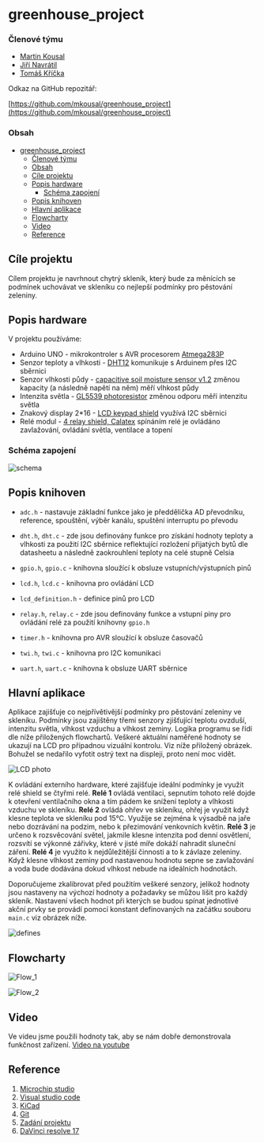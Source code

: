 # greenhouse_project

### Členové týmu

* [Martin Kousal](https://github.com/mkousal)
* [Jiří Navrátil](https://github.com/georgenavratil)
* [Tomáš Kříčka](https://github.com/tomaskricka)


Odkaz na GitHub repozitář:

[https://github.com/mkousal/greenhouse_project](https://github.com/mkousal/greenhouse_project)

### Obsah

- [greenhouse_project](#greenhouse_project)
    - [Členové týmu](#členové-týmu)
    - [Obsah](#obsah)
  - [Cíle projektu](#cíle-projektu)
  - [Popis hardware](#popis-hardware)
    - [Schéma zapojení](#schéma-zapojení)
  - [Popis knihoven](#popis-knihoven)
  - [Hlavní aplikace](#hlavní-aplikace)
  - [Flowcharty](#flowcharty)
  - [Video](#video)
  - [Reference](#reference)

<a name="objectives"></a>

## Cíle projektu

Cílem projektu je navrhnout chytrý skleník, který bude za měnících se podmínek uchovávat ve skleníku co nejlepší podmínky pro pěstování zeleniny.


<a name="hardware"></a>

## Popis hardware

V projektu používáme:
* Arduino UNO - mikrokontroler s AVR procesorem [Atmega283P](https://ww1.microchip.com/downloads/en/DeviceDoc/Atmel-7810-Automotive-Microcontrollers-ATmega328P_Datasheet.pdf)
* Senzor teploty a vlhkosti - [DHT12](https://robototehnika.ru/file/DHT12.pdf) komunikuje s Arduinem přes I2C sběrnici
* Senzor vlhkosti půdy -  [capacitive soil moisture sensor v1.2](https://www.sigmaelectronica.net/wp-content/uploads/2018/04/sen0193-humedad-de-suelos.pdf) změnou kapacity (a následně napětí na něm) měří vlhkost půdy
* Intenzita světla - [GL5539 photoresistor](https://www.kth.se/social/files/54ef17dbf27654753f437c56/GL5537.pdf) změnou odporu měří intenzitu světla
* Znakový display 2*16 - [LCD keypad shield](https://asset.conrad.com/media10/add/160267/c1/-/gl/002134138ML00/manual-2134138-makerfactory-modul-displeje-56-cm-222-palec-16-x-2-pixel-vhodne-pro-arduino-s-podsvicenim-displeje.pdf) využívá I2C sběrnici
* Relé modul - [4 relay shield, Calatex](https://www.distrelec.cz/Web/Downloads/_t/ds/103030009_eng_tds.pdf) spínáním relé je ovládáno zavlažování, ovládání světla, ventilace a topení


### Schéma zapojení
![schema](images/greenhouse.svg)

<a name="libs"></a>

## Popis knihoven

* `adc.h` - nastavuje základní funkce jako je předdělička AD převodníku, reference, spouštění, výběr kanálu, spuštění interruptu po převodu

* `dht.h`, `dht.c` - zde jsou definovány funkce pro získání hodnoty teploty a vlhkosti za použití I2C sběrnice reflektující rozložení přijatých bytů dle datasheetu a následně zaokrouhlení teploty na celé stupně Celsia

* `gpio.h`, `gpio.c` - knihovna sloužící k obsluze vstupních/výstupních pinů

* `lcd.h`, `lcd.c` - knihovna pro ovládání LCD

* `lcd_definition.h` - definice pinů pro LCD

* `relay.h`, `relay.c` - zde jsou definovány funkce a vstupní piny pro ovládání relé za použití knihovny `gpio.h`

* `timer.h` - knihovna pro AVR sloužící k obsluze časovačů

* `twi.h`, `twi.c` - knihovna pro I2C komunikaci

* `uart.h`, `uart.c` - knihovna k obsluze UART sběrnice

<a name="main"></a>

## Hlavní aplikace

Aplikace zajišťuje co nejpřívětivější podmínky pro pěstování zeleniny ve skleníku. Podmínky jsou zajištěny třemi senzory zjišťující teplotu ovzduší, intenzitu světla, vlhkost vzduchu a vlhkost zeminy. Logika programu se řídí dle níže přiložených flowchartů. 
Veškeré aktuální naměřené hodnoty se ukazují na LCD pro případnou vizuální kontrolu. Viz níže přiložený obrázek. Bohužel se nedařilo vyfotit ostrý text na displeji, proto není moc vidět.

![LCD photo](images/display.jpg)


K ovládání externího hardware, které zajišťuje ideální podmínky je využit relé shield se čtyřmi relé. 
**Relé 1** ovládá ventilaci, sepnutím tohoto relé dojde k otevření ventilačního okna a tím pádem ke snížení teploty a vlhkosti vzduchu ve skleníku. 
**Relé 2** ovládá ohřev ve skleníku, ohřej je využit když klesne teplota ve skleníku pod 15°C. 
Využije se zejména k výsadbě na jaře nebo dozrávání na podzim, nebo k přezimování venkovních květin.
**Relé 3** je určeno k rozsvěcování světel, jakmile klesne intenzita pod denní osvětlení, rozsvítí se výkonné zářivky, které v jisté míře dokáží nahradit sluneční záření. 
**Relé 4** je využito k nejdůležitější činnosti a to k závlaze zeleniny. 
Když klesne vlhkost zeminy pod nastavenou hodnotu sepne se zavlažování a voda bude dodávána dokud vlhkost nebude na ideálních hodnotách.

Doporučujeme zkalibrovat před použitím veškeré senzory, jelikož hodnoty jsou nastaveny na výchozí hodnoty a požadavky se můžou lišit pro každý skleník. Nastavení všech hodnot při kterých se budou spínat jednotlivé akční prvky se provádí pomocí konstant definovaných na začátku souboru `main.c` viz obrázek níže.

![defines](images/defines.png)

## Flowcharty

![Flow_1](images/flow_1.svg)


![Flow_2](images/flow_2.svg)

<a name="video"></a>

## Video

Ve videu jsme použili hodnoty tak, aby se nám dobře demonstrovala funkčnost zařízení.
[Video na youtube]()

<a name="references"></a>

## Reference

1. [Microchip studio](https://www.microchip.com/en-us/development-tools-tools-and-software/microchip-studio-for-avr-and-sam-devices)
2. [Visual studio code](https://code.visualstudio.com/)
3. [KiCad](https://www.kicad.org/)
4. [Git](https://git-scm.com/)
5. [Zadání projektu](https://github.com/tomas-fryza/Digital-electronics-2/tree/master/Labs/project)
6. [DaVinci resolve 17](https://www.blackmagicdesign.com/products/davinciresolve/)